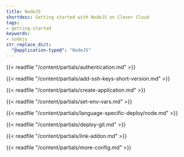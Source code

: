 ```yaml
---
title: NodeJS
shortdesc: Getting started with NodeJS on Clever Cloud
tags:
- getting-started
keywords:
- nodejs
str_replace_dict:
  "@application-type@": "NodeJS"
---
```


{{< readfile "/content/partials/authentication.md" >}}

{{< readfile "/content/partials/add-ssh-keys-short-version.md" >}}

{{< readfile "/content/partials/create-application.md" >}}

{{< readfile "/content/partials/set-env-vars.md" >}}

{{< readfile "/content/partials/language-specific-deploy/node.md" >}}

{{< readfile "/content/partials/deploy-git.md" >}}

{{< readfile "/content/partials/link-addon.md" >}}

{{< readfile "/content/partials/more-config.md" >}}